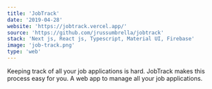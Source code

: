 ```yaml
---
title: 'JobTrack'
date: '2019-04-28'
website: 'https://jobtrack.vercel.app/'
source: 'https://github.com/jrussumbrella/jobtrack'
stack: 'Next js, React js, Typescript, Material UI, Firebase'
image: 'job-track.png'
type: 'web'
---
```


Keeping track of all your job applications is hard. JobTrack makes this process easy for you. A web app to manage all your job applications.
